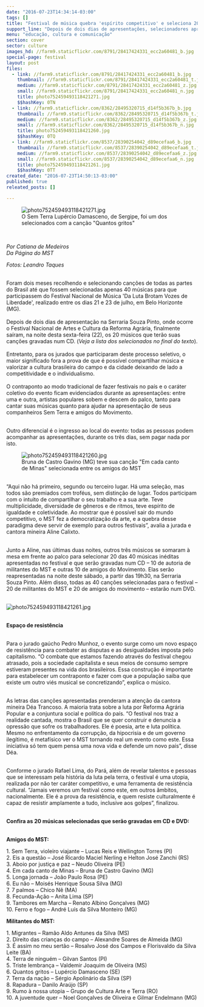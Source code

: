 ```yaml
---
date: "2016-07-23T14:34:14-03:00"
tags: []
title: "Festival de música quebra 'espírito competitivo' e seleciona 20 canções para compor um CD"
support_line: "Depois de dois dias de apresentações, selecionadores apresentam as 20 canções que farão parte de um CD."
menu: "educação, cultura e comunicação"
section: cover
sector: culture
images_hd: //farm9.staticflickr.com/8791/28417424331_ecc2a60481_b.jpg
special-page: festival
layout: post
files:
  - link: //farm9.staticflickr.com/8791/28417424331_ecc2a60481_b.jpg
    thumbnail: //farm9.staticflickr.com/8791/28417424331_ecc2a60481_t.jpg
    medium: //farm9.staticflickr.com/8791/28417424331_ecc2a60481_z.jpg
    small: //farm9.staticflickr.com/8791/28417424331_ecc2a60481_n.jpg
    title: photo752459493118421271.jpg
    $$hashKey: 0TN
  - link: //farm9.staticflickr.com/8362/28495320715_d14f5b367b_b.jpg
    thumbnail: //farm9.staticflickr.com/8362/28495320715_d14f5b367b_t.jpg
    medium: //farm9.staticflickr.com/8362/28495320715_d14f5b367b_z.jpg
    small: //farm9.staticflickr.com/8362/28495320715_d14f5b367b_n.jpg
    title: photo752459493118421260.jpg
    $$hashKey: 0TQ
  - link: //farm9.staticflickr.com/8537/28390254042_d89ecefaa6_b.jpg
    thumbnail: //farm9.staticflickr.com/8537/28390254042_d89ecefaa6_t.jpg
    medium: //farm9.staticflickr.com/8537/28390254042_d89ecefaa6_z.jpg
    small: //farm9.staticflickr.com/8537/28390254042_d89ecefaa6_n.jpg
    title: photo752459493118421261.jpg
    $$hashKey: 0TT
created_date: "2016-07-23T14:50:13-03:00"
published: true
releated_posts: []

---
```

<figure class="image"><img alt="photo752459493118421271.jpg" src="//farm9.staticflickr.com/8791/28417424331_ecc2a60481_b.jpg" />
<figcaption>O Sem Terra Lup&eacute;rcio Damasceno, de Sergipe, foi um dos selecionados com a can&ccedil;&atilde;o&nbsp;&quot;Quantos gritos&quot;&nbsp;<br />
</figcaption>
</figure>

<p>&nbsp;</p>

<p><em>Por Catiana de Medeiros<br />
Da P&aacute;gina do MST</em></p>

<p><em>Fotos: Leandro Taques</em></p>

<p><br />
Foram dois meses recolhendo e selecionando can&ccedil;&otilde;es de todas as partes do Brasil at&eacute; que fossem selecionadas apenas 40 m&uacute;sicas para que participassem do Festival Nacional de M&uacute;sica &#39;Da Luta Brotam Vozes de Liberdade&#39;, realizado entre os dias 21 e 23 de julho, em Belo Horizonte (MG).<br />
<br />
Depois de dois dias de apresenta&ccedil;&atilde;o na Serraria Souza Pinto, onde ocorre o Festival Nacional de Artes e Cultura da Reforma Agr&aacute;ria, finalmente sa&iacute;ram, na noite desta sexta-feira (22), os 20 m&uacute;sicos que ter&atilde;o suas can&ccedil;&otilde;es gravadas num CD. (<em>Veja a lista dos selecionados no final do texto</em>).<br />
<br />
Entretanto, para os jurados que participaram deste processo seletivo, o maior significado fora a prova de que &eacute; poss&iacute;vel compartilhar m&uacute;sica e valorizar a cultura brasileira do campo e da cidade deixando de lado a competitividade e o individualismo.<br />
<br />
O contraponto ao modo tradicional de fazer festivais no pa&iacute;s e o car&aacute;ter coletivo do evento ficam evidenciados durante as apresenta&ccedil;&otilde;es: entre uma e outra, artistas populares sobem e descem do palco, tanto para cantar suas m&uacute;sicas quanto para ajudar na apresenta&ccedil;&atilde;o de seus companheiros Sem Terra e amigos do Movimento.</p>

<p><br />
Outro diferencial &eacute; o ingresso ao local do evento: todas as pessoas podem acompanhar as apresenta&ccedil;&otilde;es, durante os tr&ecirc;s dias, sem pagar nada por isto.</p>

<figure class="image"><img alt="photo752459493118421260.jpg" src="//farm9.staticflickr.com/8362/28495320715_d14f5b367b_b.jpg" />
<figcaption>Bruna de Castro Gavino (MG) teve sua can&ccedil;&atilde;o&nbsp;&quot;Em cada canto de Minas&quot; selecionada entre os amigos do MST&nbsp;</figcaption>
</figure>

<p><br />
&ldquo;Aqui n&atilde;o h&aacute; primeiro, segundo ou terceiro lugar. H&aacute; uma sele&ccedil;&atilde;o, mas todos s&atilde;o premiados com trof&eacute;us, sem distin&ccedil;&atilde;o de lugar. Todos participam com o intuito de compartilhar o seu trabalho e a sua arte. Teve multiplicidade, diversidade de g&ecirc;neros e de ritmos, teve esp&iacute;rito de igualdade e coletividade. Ao mostrar que &eacute; poss&iacute;vel sair do mundo competitivo, o MST fez a democratiza&ccedil;&atilde;o da arte, e a quebra desse paradigma deve servir de exemplo para outros festivais&rdquo;, avalia a jurada e cantora mineira Aline Calixto.</p>

<p><br />
Junto a Aline, nas &uacute;ltimas duas noites, outros tr&ecirc;s m&uacute;sicos se somaram &agrave; mesa em frente ao palco para selecionar 20 das 40 m&uacute;sicas in&eacute;ditas apresentadas no festival e que ser&atilde;o gravadas num CD &ndash; 10 de autoria de militantes do MST e outras 10 de amigos do Movimento. Elas ser&atilde;o reapresentadas na noite deste s&aacute;bado, a partir das 19h30, na Serraria Souza Pinto. Al&eacute;m disso, todas as 40 can&ccedil;&otilde;es selecionadas para o festival &ndash; 20 de militantes do MST e 20 de amigos do movimento &ndash; estar&atilde;o num DVD.<br />
&nbsp;</p>

<p><img alt="photo752459493118421261.jpg" src="//farm9.staticflickr.com/8537/28390254042_d89ecefaa6_b.jpg" /></p>

<p><br />
<strong>Espa&ccedil;o de resist&ecirc;ncia</strong></p>

<p><br />
Para o jurado ga&uacute;cho Pedro Munhoz, o evento surge como um novo espa&ccedil;o de resist&ecirc;ncia para combater as disputas e as desigualdades imposta pelo capitalismo. &ldquo;O combate que estamos fazendo atrav&eacute;s do festival chegou atrasado, pois a sociedade capitalista e seus meios de consumo sempre estiveram presentes na vida dos brasileiros. Essa constru&ccedil;&atilde;o &eacute; importante para estabelecer um contraponto e fazer com que a popula&ccedil;&atilde;o saiba que existe um outro vi&eacute;s musical se concretizando&rdquo;, explica o m&uacute;sico.</p>

<p><br />
As letras das can&ccedil;&otilde;es apresentadas prenderam a aten&ccedil;&atilde;o da cantora mineira D&eacute;a Trancoso. A maioria trata sobre a luta por Reforma Agr&aacute;ria Popular e a conjuntura social e pol&iacute;tica do pa&iacute;s. &ldquo;O festival nos traz a realidade cantada, mostra o Brasil que se quer construir e denuncia a opress&atilde;o que sofre os trabalhadores. Ele &eacute; poesia, arte e luta pol&iacute;tica. Mesmo no enfrentamento da corrup&ccedil;&atilde;o, da hipocrisia e de um governo ileg&iacute;timo, &eacute; metaf&iacute;sico ver o MST tornando real um evento como este. Essa iniciativa s&oacute; tem quem pensa uma nova vida e defende um novo pa&iacute;s&rdquo;, disse D&eacute;a.</p>

<p><br />
Conforme o jurado Rafael Lima, do Par&aacute;, al&eacute;m de revelar talentos e pessoas que se interessam pela hist&oacute;ria da luta pela terra, o festival &eacute; uma utopia, realizada por n&atilde;o ter car&aacute;ter competitivo, e uma ferramenta de resist&ecirc;ncia cultural. &ldquo;Jamais veremos um festival como este, em outros &acirc;mbitos, nacionalmente. Ele &eacute; a prova da resist&ecirc;ncia, e quem resiste culturalmente &eacute; capaz de resistir amplamente a tudo, inclusive aos golpes&rdquo;, finalizou.</p>

<p><br />
<strong>Confira as 20 m&uacute;sicas selecionadas que ser&atilde;o gravadas em CD e DVD:</strong></p>

<p><br />
<strong>Amigos do MST:</strong></p>

<p>1. Sem Terra, violeiro viajante &ndash; Lucas Reis e Wellington Torres (PI)<br />
2. Eis a quest&atilde;o &ndash; Jos&eacute; Ricardo Maciel Nerling e Helton Jos&eacute; Zanchi (RS)<br />
3. Aboio por justi&ccedil;a e paz &ndash; Neudo Oliveira (PE)<br />
4. Em cada canto de Minas &ndash; Bruna de Castro Gavino (MG)<br />
5. Longa jornada &ndash; Jo&atilde;o Paulo Rosa (PE)<br />
6. Eu n&atilde;o &ndash; Mois&eacute;s Henrique Sousa Silva (MG)<br />
7. 7 palmos &ndash; Chico N&ecirc; (MA)<br />
8. Fecunda-A&ccedil;&atilde;o &ndash; Anita Lima (SP)<br />
9. Tambores em Marcha &ndash; Renato Albino Gon&ccedil;alves (MG)<br />
10. Ferro e fogo &ndash; Andr&eacute; Lu&iacute;s da Silva Monteiro (MG)</p>

<p><strong>Militantes do MST:</strong></p>

<p>1. Migrantes &ndash; Ram&atilde;o Aldo Antunes da Silva (MS)<br />
2. Direito das crian&ccedil;as do campo &ndash; Alexandre Soares de Almeida (MG)<br />
3. &Eacute; assim no meu sert&atilde;o &ndash; Rosalvo Jos&eacute; dos Campos e Florisvaldo da Silva Leite (BA)<br />
4. Terra de ningu&eacute;m &ndash; Gilvan Santos (PI)<br />
5. Triste lembran&ccedil;a &ndash; Valdemir Joaquim de Oliveira (MS)<br />
6. Quantos gritos &ndash; Lup&eacute;rcio Damasceno (SE)<br />
7. Terra da na&ccedil;&atilde;o &ndash; S&eacute;rgio Apolin&aacute;rio da Silva (SP)<br />
8. Rapadura &ndash; Danilo Ara&uacute;jo (SP)<br />
9. Rumo &agrave; nossa utopia &ndash; Grupo de Cultura Arte e Terra (RO)<br />
10. A juventude quer &ndash; Noel Gon&ccedil;alves de Oliveira e Gilmar Endelmann (MG)</p>
